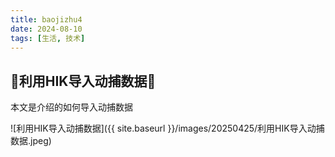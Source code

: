 ```yaml
---
title: baojizhu4
date: 2024-08-10
tags: [生活, 技术]
---
```

## 🎉利用HIK导入动捕数据🎉

本文是介绍的如何导入动捕数据

![利用HIK导入动捕数据]({{ site.baseurl }}/images/20250425/利用HIK导入动捕数据.jpeg)